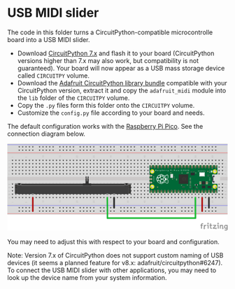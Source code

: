 # USB MIDI slider

The code in this folder turns a CircuitPython-compatible microcontrolle board into a USB MIDI slider.

- Download [CircuitPython 7.x](https://circuitpython.org) and flash it to your board (CircuitPython versions higher than 7.x may also work, but compatibility is not guaranteed). Your board will now appear as a USB mass storage device called `CIRCUITPY` volume.
- Download the [Adafruit CircuitPython library bundle](https://github.com/adafruit/Adafruit_CircuitPython_Bundle) compatible with your CircuitPython version, extract it and copy the `adafruit_midi` module into the `lib` folder of the `CIRCUITPY` volume.
- Copy the `.py` files form this folder onto the `CIRCUITPY` volume.
- Customize the `config.py` file according to your board and needs.

The default configuration works with the [Raspberry Pi Pico](https://www.raspberrypi.com/products/raspberry-pi-pico/). See the connection diagram below.

![Connection diagram for Raspberry Pi Pico and slide potentiometer](rpi-pico-midi-slider.svg)

You may need to adjust this with respect to your board and configuration.

Note: Version 7.x of CircuitPython does not support custom naming of USB devices (it seems a planned feature for v8.x: adafruit/circuitpython#6247). To connect the USB MIDI slider with other applications, you may need to look up the device name from your system information. 